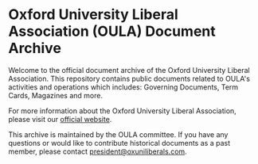 # Oxford University Liberal Association (OULA) Document Archive

Welcome to the official document archive of the Oxford University Liberal Association. This repository contains public documents related to OULA's activities and operations which includes: Governing Documents, Term Cards, Magazines and more.

For more information about the Oxford University Liberal Association, please visit our [official website](https://www.oxuniliberals.com).

This archive is maintained by the OULA committee. If you have any questions or would like to contribute historical documents as a past member, please contact [president@oxuniliberals.com](mailto:president@oxuniliberals.com).
